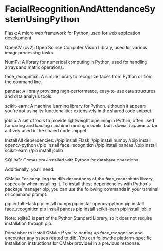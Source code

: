 # FacialRecognitionAndAttendanceSystemUsingPython

Flask: A micro web framework for Python, used for web application development.

OpenCV (cv2): Open Source Computer Vision Library, used for various image processing tasks.

NumPy: A library for numerical computing in Python, used for handling arrays and matrix operations.

face_recognition: A simple library to recognize faces from Python or from the command line.

pandas: A library providing high-performance, easy-to-use data structures and data analysis tools.

scikit-learn: A machine learning library for Python, although it appears you're not using its functionalities extensively in the shared code snippet.

joblib: A set of tools to provide lightweight pipelining in Python, often used for saving and loading machine learning models, but it doesn't appear to be actively used in the shared code snippet.

Install All dependencies:
//pip install Flask
//pip install numpy
//pip install opencv-python
//pip install face_recognition
//pip install pandas
//pip install scikit-learn
//pip install joblib

SQLite3: Comes pre-installed with Python for database operations.

Additionally, you'll need:

CMake: For compiling the dlib dependency of the face_recognition library, especially when installing it.
To install these dependencies with Python's package manager pip, you can use the following commands in your terminal or command prompt:

pip install Flask
pip install numpy
pip install opencv-python
pip install face_recognition
pip install pandas
pip install scikit-learn
pip install joblib

Note: sqlite3 is part of the Python Standard Library, so it does not require installation through pip.

Remember to install CMake if you're setting up face_recognition and encounter any issues related to dlib. You can follow the platform-specific installation instructions for CMake provided in a previous response.
